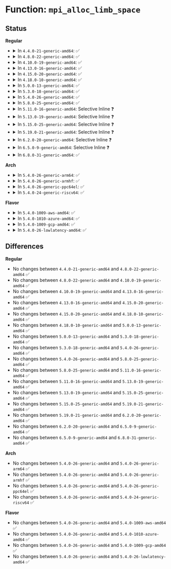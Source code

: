 # Function: <code>mpi_alloc_limb_space</code>

## Status
<b>Regular</b>
<ul>
<li>
<details>
<summary>In <code>4.4.0-21-generic-amd64</code>: ✅</summary>

```c
mpi_ptr_t mpi_alloc_limb_space(unsigned int nlimbs)
```

```json
{
  "name": "mpi_alloc_limb_space",
  "collision_type": "Unique Global",
  "inline_type": "No",
  "funcs": [
    {
      "addr": 18446744071583143312,
      "name": "mpi_alloc_limb_space",
      "external": true,
      "loc": "lib/mpi/mpiutil.c:57",
      "file": "lib/mpi/mpiutil.c",
      "inline": "seen, unknown",
      "caller_inline": [],
      "caller_func": [
        "lib/mpi/mpih-mul.c:mpihelp_mul_karatsuba_case",
        "lib/mpi/mpih-mul.c:mpihelp_mul_karatsuba_case",
        "lib/mpi/mpi-pow.c:mpi_powm",
        "lib/mpi/mpi-pow.c:mpi_powm",
        "lib/mpi/mpi-pow.c:mpi_powm",
        "lib/mpi/mpi-pow.c:mpi_powm",
        "lib/mpi/mpi-pow.c:mpi_powm",
        "lib/mpi/mpi-pow.c:mpi_powm",
        "lib/mpi/mpi-pow.c:mpi_powm",
        "lib/mpi/mpi-pow.c:mpi_powm",
        "lib/mpi/mpiutil.c:mpi_alloc"
      ]
    }
  ],
  "symbols": [
    {
      "addr": 18446744071583143312,
      "name": "mpi_alloc_limb_space",
      "section": ".text",
      "bind": "STB_GLOBAL",
      "size": 30
    }
  ]
}
```
</details>
</li>
<li>
<details>
<summary>In <code>4.8.0-22-generic-amd64</code>: ✅</summary>

```c
mpi_ptr_t mpi_alloc_limb_space(unsigned int nlimbs)
```

```json
{
  "name": "mpi_alloc_limb_space",
  "collision_type": "Unique Global",
  "inline_type": "No",
  "funcs": [
    {
      "addr": 18446744071583437552,
      "name": "mpi_alloc_limb_space",
      "external": true,
      "loc": "lib/mpi/mpiutil.c:57",
      "file": "lib/mpi/mpiutil.c",
      "inline": "seen, unknown",
      "caller_inline": [],
      "caller_func": [
        "lib/mpi/mpih-mul.c:mpihelp_mul_karatsuba_case",
        "lib/mpi/mpih-mul.c:mpihelp_mul_karatsuba_case",
        "lib/mpi/mpi-pow.c:mpi_powm",
        "lib/mpi/mpi-pow.c:mpi_powm",
        "lib/mpi/mpi-pow.c:mpi_powm",
        "lib/mpi/mpi-pow.c:mpi_powm",
        "lib/mpi/mpi-pow.c:mpi_powm",
        "lib/mpi/mpi-pow.c:mpi_powm",
        "lib/mpi/mpi-pow.c:mpi_powm",
        "lib/mpi/mpi-pow.c:mpi_powm",
        "lib/mpi/mpiutil.c:mpi_alloc"
      ]
    }
  ],
  "symbols": [
    {
      "addr": 18446744071583437552,
      "name": "mpi_alloc_limb_space",
      "section": ".text",
      "bind": "STB_GLOBAL",
      "size": 30
    }
  ]
}
```
</details>
</li>
<li>
<details>
<summary>In <code>4.10.0-19-generic-amd64</code>: ✅</summary>

```c
mpi_ptr_t mpi_alloc_limb_space(unsigned int nlimbs)
```

```json
{
  "name": "mpi_alloc_limb_space",
  "collision_type": "Unique Global",
  "inline_type": "No",
  "funcs": [
    {
      "addr": 18446744071583563280,
      "name": "mpi_alloc_limb_space",
      "external": true,
      "loc": "lib/mpi/mpiutil.c:57",
      "file": "lib/mpi/mpiutil.c",
      "inline": "seen, unknown",
      "caller_inline": [],
      "caller_func": [
        "lib/mpi/mpih-mul.c:mpihelp_mul_karatsuba_case",
        "lib/mpi/mpih-mul.c:mpihelp_mul_karatsuba_case",
        "lib/mpi/mpi-pow.c:mpi_powm",
        "lib/mpi/mpi-pow.c:mpi_powm",
        "lib/mpi/mpi-pow.c:mpi_powm",
        "lib/mpi/mpi-pow.c:mpi_powm",
        "lib/mpi/mpi-pow.c:mpi_powm",
        "lib/mpi/mpi-pow.c:mpi_powm",
        "lib/mpi/mpi-pow.c:mpi_powm",
        "lib/mpi/mpi-pow.c:mpi_powm",
        "lib/mpi/mpiutil.c:mpi_alloc"
      ]
    }
  ],
  "symbols": [
    {
      "addr": 18446744071583563280,
      "name": "mpi_alloc_limb_space",
      "section": ".text",
      "bind": "STB_GLOBAL",
      "size": 30
    }
  ]
}
```
</details>
</li>
<li>
<details>
<summary>In <code>4.13.0-16-generic-amd64</code>: ✅</summary>

```c
mpi_ptr_t mpi_alloc_limb_space(unsigned int nlimbs)
```

```json
{
  "name": "mpi_alloc_limb_space",
  "collision_type": "Unique Global",
  "inline_type": "No",
  "funcs": [
    {
      "addr": 18446744071583600832,
      "name": "mpi_alloc_limb_space",
      "external": true,
      "loc": "lib/mpi/mpiutil.c:57",
      "file": "lib/mpi/mpiutil.c",
      "inline": "seen, unknown",
      "caller_inline": [],
      "caller_func": [
        "lib/mpi/mpih-mul.c:mpihelp_mul_karatsuba_case",
        "lib/mpi/mpih-mul.c:mpihelp_mul_karatsuba_case",
        "lib/mpi/mpi-pow.c:mpi_powm",
        "lib/mpi/mpi-pow.c:mpi_powm",
        "lib/mpi/mpi-pow.c:mpi_powm",
        "lib/mpi/mpi-pow.c:mpi_powm",
        "lib/mpi/mpi-pow.c:mpi_powm",
        "lib/mpi/mpi-pow.c:mpi_powm",
        "lib/mpi/mpi-pow.c:mpi_powm",
        "lib/mpi/mpiutil.c:mpi_alloc"
      ]
    }
  ],
  "symbols": [
    {
      "addr": 18446744071583600832,
      "name": "mpi_alloc_limb_space",
      "section": ".text",
      "bind": "STB_GLOBAL",
      "size": 30
    }
  ]
}
```
</details>
</li>
<li>
<details>
<summary>In <code>4.15.0-20-generic-amd64</code>: ✅</summary>

```c
mpi_ptr_t mpi_alloc_limb_space(unsigned int nlimbs)
```

```json
{
  "name": "mpi_alloc_limb_space",
  "collision_type": "Unique Global",
  "inline_type": "No",
  "funcs": [
    {
      "addr": 18446744071583846912,
      "name": "mpi_alloc_limb_space",
      "external": true,
      "loc": "lib/mpi/mpiutil.c:57",
      "file": "lib/mpi/mpiutil.c",
      "inline": "seen, unknown",
      "caller_inline": [],
      "caller_func": [
        "lib/mpi/mpih-mul.c:mpihelp_mul_karatsuba_case",
        "lib/mpi/mpih-mul.c:mpihelp_mul_karatsuba_case",
        "lib/mpi/mpi-pow.c:mpi_powm",
        "lib/mpi/mpi-pow.c:mpi_powm",
        "lib/mpi/mpi-pow.c:mpi_powm",
        "lib/mpi/mpi-pow.c:mpi_powm",
        "lib/mpi/mpi-pow.c:mpi_powm",
        "lib/mpi/mpi-pow.c:mpi_powm",
        "lib/mpi/mpi-pow.c:mpi_powm",
        "lib/mpi/mpiutil.c:mpi_alloc"
      ]
    }
  ],
  "symbols": [
    {
      "addr": 18446744071583846912,
      "name": "mpi_alloc_limb_space",
      "section": ".text",
      "bind": "STB_GLOBAL",
      "size": 30
    }
  ]
}
```
</details>
</li>
<li>
<details>
<summary>In <code>4.18.0-10-generic-amd64</code>: ✅</summary>

```c
mpi_ptr_t mpi_alloc_limb_space(unsigned int nlimbs)
```

```json
{
  "name": "mpi_alloc_limb_space",
  "collision_type": "Unique Global",
  "inline_type": "No",
  "funcs": [
    {
      "addr": 18446744071584047312,
      "name": "mpi_alloc_limb_space",
      "external": true,
      "loc": "lib/mpi/mpiutil.c:57",
      "file": "lib/mpi/mpiutil.c",
      "inline": "seen, unknown",
      "caller_inline": [],
      "caller_func": [
        "lib/mpi/mpih-mul.c:mpihelp_mul_karatsuba_case",
        "lib/mpi/mpih-mul.c:mpihelp_mul_karatsuba_case",
        "lib/mpi/mpi-pow.c:mpi_powm",
        "lib/mpi/mpi-pow.c:mpi_powm",
        "lib/mpi/mpi-pow.c:mpi_powm",
        "lib/mpi/mpi-pow.c:mpi_powm",
        "lib/mpi/mpi-pow.c:mpi_powm",
        "lib/mpi/mpi-pow.c:mpi_powm",
        "lib/mpi/mpi-pow.c:mpi_powm",
        "lib/mpi/mpiutil.c:mpi_alloc"
      ]
    }
  ],
  "symbols": [
    {
      "addr": 18446744071584047312,
      "name": "mpi_alloc_limb_space",
      "section": ".text",
      "bind": "STB_GLOBAL",
      "size": 27
    }
  ]
}
```
</details>
</li>
<li>
<details>
<summary>In <code>5.0.0-13-generic-amd64</code>: ✅</summary>

```c
mpi_ptr_t mpi_alloc_limb_space(unsigned int nlimbs)
```

```json
{
  "name": "mpi_alloc_limb_space",
  "collision_type": "Unique Global",
  "inline_type": "No",
  "funcs": [
    {
      "addr": 18446744071584130256,
      "name": "mpi_alloc_limb_space",
      "external": true,
      "loc": "lib/mpi/mpiutil.c:57",
      "file": "lib/mpi/mpiutil.c",
      "inline": "seen, unknown",
      "caller_inline": [],
      "caller_func": [
        "lib/mpi/mpih-mul.c:mpihelp_mul_karatsuba_case",
        "lib/mpi/mpih-mul.c:mpihelp_mul_karatsuba_case",
        "lib/mpi/mpi-pow.c:mpi_powm",
        "lib/mpi/mpi-pow.c:mpi_powm",
        "lib/mpi/mpi-pow.c:mpi_powm",
        "lib/mpi/mpi-pow.c:mpi_powm",
        "lib/mpi/mpi-pow.c:mpi_powm",
        "lib/mpi/mpi-pow.c:mpi_powm",
        "lib/mpi/mpi-pow.c:mpi_powm",
        "lib/mpi/mpiutil.c:mpi_alloc"
      ]
    }
  ],
  "symbols": [
    {
      "addr": 18446744071584130256,
      "name": "mpi_alloc_limb_space",
      "section": ".text",
      "bind": "STB_GLOBAL",
      "size": 27
    }
  ]
}
```
</details>
</li>
<li>
<details>
<summary>In <code>5.3.0-18-generic-amd64</code>: ✅</summary>

```c
mpi_ptr_t mpi_alloc_limb_space(unsigned int nlimbs)
```

```json
{
  "name": "mpi_alloc_limb_space",
  "collision_type": "Unique Global",
  "inline_type": "No",
  "funcs": [
    {
      "addr": 18446744071584318848,
      "name": "mpi_alloc_limb_space",
      "external": true,
      "loc": "lib/mpi/mpiutil.c:57",
      "file": "lib/mpi/mpiutil.c",
      "inline": "seen, unknown",
      "caller_inline": [],
      "caller_func": [
        "lib/mpi/mpih-mul.c:mpihelp_mul_karatsuba_case",
        "lib/mpi/mpih-mul.c:mpihelp_mul_karatsuba_case",
        "lib/mpi/mpi-pow.c:mpi_powm",
        "lib/mpi/mpi-pow.c:mpi_powm",
        "lib/mpi/mpi-pow.c:mpi_powm",
        "lib/mpi/mpi-pow.c:mpi_powm",
        "lib/mpi/mpi-pow.c:mpi_powm",
        "lib/mpi/mpi-pow.c:mpi_powm",
        "lib/mpi/mpi-pow.c:mpi_powm",
        "lib/mpi/mpiutil.c:mpi_alloc"
      ]
    }
  ],
  "symbols": [
    {
      "addr": 18446744071584318848,
      "name": "mpi_alloc_limb_space",
      "section": ".text",
      "bind": "STB_GLOBAL",
      "size": 27
    }
  ]
}
```
</details>
</li>
<li>
<details>
<summary>In <code>5.4.0-26-generic-amd64</code>: ✅</summary>

```c
mpi_ptr_t mpi_alloc_limb_space(unsigned int nlimbs)
```

```json
{
  "name": "mpi_alloc_limb_space",
  "collision_type": "Unique Global",
  "inline_type": "No",
  "funcs": [
    {
      "addr": 18446744071584453536,
      "name": "mpi_alloc_limb_space",
      "external": true,
      "loc": "lib/mpi/mpiutil.c:57",
      "file": "lib/mpi/mpiutil.c",
      "inline": "seen, unknown",
      "caller_inline": [],
      "caller_func": [
        "lib/mpi/mpih-mul.c:mpihelp_mul_karatsuba_case",
        "lib/mpi/mpih-mul.c:mpihelp_mul_karatsuba_case",
        "lib/mpi/mpi-pow.c:mpi_powm",
        "lib/mpi/mpi-pow.c:mpi_powm",
        "lib/mpi/mpi-pow.c:mpi_powm",
        "lib/mpi/mpi-pow.c:mpi_powm",
        "lib/mpi/mpi-pow.c:mpi_powm",
        "lib/mpi/mpi-pow.c:mpi_powm",
        "lib/mpi/mpi-pow.c:mpi_powm",
        "lib/mpi/mpiutil.c:mpi_alloc"
      ]
    }
  ],
  "symbols": [
    {
      "addr": 18446744071584453536,
      "name": "mpi_alloc_limb_space",
      "section": ".text",
      "bind": "STB_GLOBAL",
      "size": 27
    }
  ]
}
```
</details>
</li>
<li>
<details>
<summary>In <code>5.8.0-25-generic-amd64</code>: ✅</summary>

```c
mpi_ptr_t mpi_alloc_limb_space(unsigned int nlimbs)
```

```json
{
  "name": "mpi_alloc_limb_space",
  "collision_type": "Unique Global",
  "inline_type": "No",
  "funcs": [
    {
      "addr": 18446744071585016944,
      "name": "mpi_alloc_limb_space",
      "external": true,
      "loc": "lib/mpi/mpiutil.c:57",
      "file": "lib/mpi/mpiutil.c",
      "inline": "seen, unknown",
      "caller_inline": [],
      "caller_func": [
        "lib/mpi/mpih-mul.c:mpihelp_mul_karatsuba_case",
        "lib/mpi/mpih-mul.c:mpihelp_mul_karatsuba_case",
        "lib/mpi/mpi-pow.c:mpi_powm",
        "lib/mpi/mpi-pow.c:mpi_powm",
        "lib/mpi/mpi-pow.c:mpi_powm",
        "lib/mpi/mpi-pow.c:mpi_powm",
        "lib/mpi/mpi-pow.c:mpi_powm",
        "lib/mpi/mpi-pow.c:mpi_powm",
        "lib/mpi/mpi-pow.c:mpi_powm",
        "lib/mpi/mpiutil.c:mpi_alloc"
      ]
    }
  ],
  "symbols": [
    {
      "addr": 18446744071585016944,
      "name": "mpi_alloc_limb_space",
      "section": ".text",
      "bind": "STB_GLOBAL",
      "size": 27
    }
  ]
}
```
</details>
</li>
<li>
<details>
<summary>In <code>5.11.0-16-generic-amd64</code>: Selective Inline ❓</summary>

```c
mpi_ptr_t mpi_alloc_limb_space(unsigned int nlimbs)
```

```json
{
  "name": "mpi_alloc_limb_space",
  "collision_type": "Unique Global",
  "inline_type": "Selective",
  "funcs": [
    {
      "addr": 18446744071585165505,
      "name": "mpi_alloc_limb_space",
      "external": true,
      "loc": "lib/mpi/mpiutil.c:114",
      "file": "lib/mpi/mpiutil.c",
      "inline": "not declared, inlined",
      "caller_inline": [
        "lib/mpi/mpiutil.c:mpi_alloc_set_ui"
      ],
      "caller_func": [
        "lib/mpi/mpi-div.c:mpi_tdiv_qr",
        "lib/mpi/mpi-div.c:mpi_tdiv_qr",
        "lib/mpi/mpi-div.c:mpi_tdiv_qr",
        "lib/mpi/mpi-mul.c:mpi_mul",
        "lib/mpi/mpi-mul.c:mpi_mul",
        "lib/mpi/mpi-mul.c:mpi_mul",
        "lib/mpi/mpih-mul.c:mpihelp_mul_karatsuba_case",
        "lib/mpi/mpih-mul.c:mpihelp_mul_karatsuba_case",
        "lib/mpi/mpih-mul.c:mpihelp_mul_n",
        "lib/mpi/mpih-mul.c:mpihelp_mul_n",
        "lib/mpi/mpi-pow.c:mpi_powm",
        "lib/mpi/mpi-pow.c:mpi_powm",
        "lib/mpi/mpi-pow.c:mpi_powm",
        "lib/mpi/mpi-pow.c:mpi_powm",
        "lib/mpi/mpi-pow.c:mpi_powm",
        "lib/mpi/mpi-pow.c:mpi_powm",
        "lib/mpi/mpi-pow.c:mpi_powm"
      ]
    }
  ],
  "symbols": [
    {
      "addr": 18446744071585164608,
      "name": "mpi_alloc_limb_space",
      "section": ".text",
      "bind": "STB_GLOBAL",
      "size": 32
    }
  ]
}
```
</details>
</li>
<li>
<details>
<summary>In <code>5.13.0-19-generic-amd64</code>: Selective Inline ❓</summary>

```c
mpi_ptr_t mpi_alloc_limb_space(unsigned int nlimbs)
```

```json
{
  "name": "mpi_alloc_limb_space",
  "collision_type": "Unique Global",
  "inline_type": "Selective",
  "funcs": [
    {
      "addr": 18446744071585046033,
      "name": "mpi_alloc_limb_space",
      "external": true,
      "loc": "lib/mpi/mpiutil.c:114",
      "file": "lib/mpi/mpiutil.c",
      "inline": "not declared, inlined",
      "caller_inline": [
        "lib/mpi/mpiutil.c:mpi_alloc_set_ui"
      ],
      "caller_func": [
        "lib/mpi/mpi-div.c:mpi_tdiv_qr",
        "lib/mpi/mpi-div.c:mpi_tdiv_qr",
        "lib/mpi/mpi-div.c:mpi_tdiv_qr",
        "lib/mpi/mpi-mul.c:mpi_mul",
        "lib/mpi/mpi-mul.c:mpi_mul",
        "lib/mpi/mpi-mul.c:mpi_mul",
        "lib/mpi/mpih-mul.c:mpihelp_mul_karatsuba_case",
        "lib/mpi/mpih-mul.c:mpihelp_mul_karatsuba_case",
        "lib/mpi/mpih-mul.c:mpihelp_mul_n",
        "lib/mpi/mpih-mul.c:mpihelp_mul_n",
        "lib/mpi/mpi-pow.c:mpi_powm",
        "lib/mpi/mpi-pow.c:mpi_powm",
        "lib/mpi/mpi-pow.c:mpi_powm",
        "lib/mpi/mpi-pow.c:mpi_powm",
        "lib/mpi/mpi-pow.c:mpi_powm",
        "lib/mpi/mpi-pow.c:mpi_powm",
        "lib/mpi/mpi-pow.c:mpi_powm"
      ]
    }
  ],
  "symbols": [
    {
      "addr": 18446744071585045152,
      "name": "mpi_alloc_limb_space",
      "section": ".text",
      "bind": "STB_GLOBAL",
      "size": 32
    }
  ]
}
```
</details>
</li>
<li>
<details>
<summary>In <code>5.15.0-25-generic-amd64</code>: Selective Inline ❓</summary>

```c
mpi_ptr_t mpi_alloc_limb_space(unsigned int nlimbs)
```

```json
{
  "name": "mpi_alloc_limb_space",
  "collision_type": "Unique Global",
  "inline_type": "Selective",
  "funcs": [
    {
      "addr": 18446744071585489393,
      "name": "mpi_alloc_limb_space",
      "external": true,
      "loc": "lib/mpi/mpiutil.c:114",
      "file": "lib/mpi/mpiutil.c",
      "inline": "not declared, inlined",
      "caller_inline": [
        "lib/mpi/mpiutil.c:mpi_alloc_set_ui"
      ],
      "caller_func": [
        "lib/mpi/mpi-div.c:mpi_tdiv_qr",
        "lib/mpi/mpi-div.c:mpi_tdiv_qr",
        "lib/mpi/mpi-div.c:mpi_tdiv_qr",
        "lib/mpi/mpi-mul.c:mpi_mul",
        "lib/mpi/mpi-mul.c:mpi_mul",
        "lib/mpi/mpi-mul.c:mpi_mul",
        "lib/mpi/mpih-mul.c:mpihelp_mul_karatsuba_case",
        "lib/mpi/mpih-mul.c:mpihelp_mul_karatsuba_case",
        "lib/mpi/mpih-mul.c:mpihelp_mul_n",
        "lib/mpi/mpih-mul.c:mpihelp_mul_n",
        "lib/mpi/mpi-pow.c:mpi_powm",
        "lib/mpi/mpi-pow.c:mpi_powm",
        "lib/mpi/mpi-pow.c:mpi_powm",
        "lib/mpi/mpi-pow.c:mpi_powm",
        "lib/mpi/mpi-pow.c:mpi_powm",
        "lib/mpi/mpi-pow.c:mpi_powm",
        "lib/mpi/mpi-pow.c:mpi_powm"
      ]
    }
  ],
  "symbols": [
    {
      "addr": 18446744071585488512,
      "name": "mpi_alloc_limb_space",
      "section": ".text",
      "bind": "STB_GLOBAL",
      "size": 32
    }
  ]
}
```
</details>
</li>
<li>
<details>
<summary>In <code>5.19.0-21-generic-amd64</code>: Selective Inline ❓</summary>

```c
mpi_ptr_t mpi_alloc_limb_space(unsigned int nlimbs)
```

```json
{
  "name": "mpi_alloc_limb_space",
  "collision_type": "Unique Global",
  "inline_type": "Selective",
  "funcs": [
    {
      "addr": 18446744071586633953,
      "name": "mpi_alloc_limb_space",
      "external": true,
      "loc": "lib/mpi/mpiutil.c:114",
      "file": "lib/mpi/mpiutil.c",
      "inline": "not declared, inlined",
      "caller_inline": [
        "lib/mpi/mpiutil.c:mpi_alloc_set_ui"
      ],
      "caller_func": [
        "lib/mpi/mpi-div.c:mpi_tdiv_qr",
        "lib/mpi/mpi-div.c:mpi_tdiv_qr",
        "lib/mpi/mpi-div.c:mpi_tdiv_qr",
        "lib/mpi/mpi-mul.c:mpi_mul",
        "lib/mpi/mpi-mul.c:mpi_mul",
        "lib/mpi/mpi-mul.c:mpi_mul",
        "lib/mpi/mpih-mul.c:mpihelp_mul_karatsuba_case",
        "lib/mpi/mpih-mul.c:mpihelp_mul_karatsuba_case",
        "lib/mpi/mpih-mul.c:mpihelp_mul_n",
        "lib/mpi/mpih-mul.c:mpihelp_mul_n",
        "lib/mpi/mpi-pow.c:mpi_powm",
        "lib/mpi/mpi-pow.c:mpi_powm",
        "lib/mpi/mpi-pow.c:mpi_powm",
        "lib/mpi/mpi-pow.c:mpi_powm",
        "lib/mpi/mpi-pow.c:mpi_powm",
        "lib/mpi/mpi-pow.c:mpi_powm",
        "lib/mpi/mpi-pow.c:mpi_powm"
      ]
    }
  ],
  "symbols": [
    {
      "addr": 18446744071586632848,
      "name": "mpi_alloc_limb_space",
      "section": ".text",
      "bind": "STB_GLOBAL",
      "size": 48
    }
  ]
}
```
</details>
</li>
<li>
<details>
<summary>In <code>6.2.0-20-generic-amd64</code>: Selective Inline ❓</summary>

```c
mpi_ptr_t mpi_alloc_limb_space(unsigned int nlimbs)
```

```json
{
  "name": "mpi_alloc_limb_space",
  "collision_type": "Unique Global",
  "inline_type": "Selective",
  "funcs": [
    {
      "addr": 18446744071587875808,
      "name": "mpi_alloc_limb_space",
      "external": true,
      "loc": "lib/mpi/mpiutil.c:114",
      "file": "lib/mpi/mpiutil.c",
      "inline": "not declared, inlined",
      "caller_inline": [],
      "caller_func": [
        "lib/mpi/mpi-div.c:mpi_tdiv_qr",
        "lib/mpi/mpi-div.c:mpi_tdiv_qr",
        "lib/mpi/mpi-div.c:mpi_tdiv_qr",
        "lib/mpi/mpi-mul.c:mpi_mul",
        "lib/mpi/mpi-mul.c:mpi_mul",
        "lib/mpi/mpi-mul.c:mpi_mul",
        "lib/mpi/mpih-mul.c:mpihelp_mul_karatsuba_case",
        "lib/mpi/mpih-mul.c:mpihelp_mul_karatsuba_case",
        "lib/mpi/mpih-mul.c:mpihelp_mul_n",
        "lib/mpi/mpih-mul.c:mpihelp_mul_n",
        "lib/mpi/mpi-pow.c:mpi_powm",
        "lib/mpi/mpi-pow.c:mpi_powm",
        "lib/mpi/mpi-pow.c:mpi_powm",
        "lib/mpi/mpi-pow.c:mpi_powm",
        "lib/mpi/mpi-pow.c:mpi_powm",
        "lib/mpi/mpi-pow.c:mpi_powm",
        "lib/mpi/mpi-pow.c:mpi_powm"
      ]
    }
  ],
  "symbols": [
    {
      "addr": 18446744071587875808,
      "name": "mpi_alloc_limb_space",
      "section": ".text",
      "bind": "STB_GLOBAL",
      "size": 48
    }
  ]
}
```
</details>
</li>
<li>
<details>
<summary>In <code>6.5.0-9-generic-amd64</code>: Selective Inline ❓</summary>

```c
mpi_ptr_t mpi_alloc_limb_space(unsigned int nlimbs)
```

```json
{
  "name": "mpi_alloc_limb_space",
  "collision_type": "Unique Global",
  "inline_type": "Selective",
  "funcs": [
    {
      "addr": 18446744071588147616,
      "name": "mpi_alloc_limb_space",
      "external": true,
      "loc": "lib/mpi/mpiutil.c:114",
      "file": "lib/mpi/mpiutil.c",
      "inline": "not declared, inlined",
      "caller_inline": [],
      "caller_func": [
        "lib/mpi/mpi-div.c:mpi_tdiv_qr",
        "lib/mpi/mpi-div.c:mpi_tdiv_qr",
        "lib/mpi/mpi-div.c:mpi_tdiv_qr",
        "lib/mpi/mpi-mul.c:mpi_mul",
        "lib/mpi/mpi-mul.c:mpi_mul",
        "lib/mpi/mpi-mul.c:mpi_mul",
        "lib/mpi/mpih-mul.c:mpihelp_mul_karatsuba_case",
        "lib/mpi/mpih-mul.c:mpihelp_mul_karatsuba_case",
        "lib/mpi/mpih-mul.c:mpihelp_mul_n",
        "lib/mpi/mpih-mul.c:mpihelp_mul_n",
        "lib/mpi/mpi-pow.c:mpi_powm",
        "lib/mpi/mpi-pow.c:mpi_powm",
        "lib/mpi/mpi-pow.c:mpi_powm",
        "lib/mpi/mpi-pow.c:mpi_powm",
        "lib/mpi/mpi-pow.c:mpi_powm",
        "lib/mpi/mpi-pow.c:mpi_powm",
        "lib/mpi/mpi-pow.c:mpi_powm"
      ]
    }
  ],
  "symbols": [
    {
      "addr": 18446744071588147616,
      "name": "mpi_alloc_limb_space",
      "section": ".text",
      "bind": "STB_GLOBAL",
      "size": 48
    }
  ]
}
```
</details>
</li>
<li>
<details>
<summary>In <code>6.8.0-31-generic-amd64</code>: ✅</summary>

```c
mpi_ptr_t mpi_alloc_limb_space(unsigned int nlimbs)
```

```json
{
  "name": "mpi_alloc_limb_space",
  "collision_type": "Unique Global",
  "inline_type": "No",
  "funcs": [
    {
      "addr": 18446744071587716512,
      "name": "mpi_alloc_limb_space",
      "external": true,
      "loc": "lib/crypto/mpi/mpiutil.c:114",
      "file": "lib/crypto/mpi/mpiutil.c",
      "inline": "seen, unknown",
      "caller_inline": [],
      "caller_func": [
        "lib/crypto/mpi/mpi-div.c:mpi_tdiv_qr",
        "lib/crypto/mpi/mpi-div.c:mpi_tdiv_qr",
        "lib/crypto/mpi/mpi-div.c:mpi_tdiv_qr",
        "lib/crypto/mpi/mpi-mul.c:mpi_mul",
        "lib/crypto/mpi/mpi-mul.c:mpi_mul",
        "lib/crypto/mpi/mpi-mul.c:mpi_mul",
        "lib/crypto/mpi/mpih-mul.c:mpihelp_mul_karatsuba_case",
        "lib/crypto/mpi/mpih-mul.c:mpihelp_mul_karatsuba_case",
        "lib/crypto/mpi/mpih-mul.c:mpihelp_mul_n",
        "lib/crypto/mpi/mpih-mul.c:mpihelp_mul_n",
        "lib/crypto/mpi/mpi-pow.c:mpi_powm",
        "lib/crypto/mpi/mpi-pow.c:mpi_powm",
        "lib/crypto/mpi/mpi-pow.c:mpi_powm",
        "lib/crypto/mpi/mpi-pow.c:mpi_powm",
        "lib/crypto/mpi/mpi-pow.c:mpi_powm",
        "lib/crypto/mpi/mpi-pow.c:mpi_powm",
        "lib/crypto/mpi/mpi-pow.c:mpi_powm",
        "lib/crypto/mpi/mpiutil.c:mpi_alloc"
      ]
    }
  ],
  "symbols": [
    {
      "addr": 18446744071587716512,
      "name": "mpi_alloc_limb_space",
      "section": ".text",
      "bind": "STB_GLOBAL",
      "size": 48
    }
  ]
}
```
</details>
</li>
</ul>
<b>Arch</b>
<ul>
<li>
<details>
<summary>In <code>5.4.0-26-generic-arm64</code>: ✅</summary>

```c
mpi_ptr_t mpi_alloc_limb_space(unsigned int nlimbs)
```

```json
{
  "name": "mpi_alloc_limb_space",
  "collision_type": "Unique Global",
  "inline_type": "No",
  "funcs": [
    {
      "addr": 18446603336496339560,
      "name": "mpi_alloc_limb_space",
      "external": true,
      "loc": "lib/mpi/mpiutil.c:57",
      "file": "lib/mpi/mpiutil.c",
      "inline": "seen, unknown",
      "caller_inline": [],
      "caller_func": [
        "lib/mpi/mpih-mul.c:mpihelp_mul_karatsuba_case",
        "lib/mpi/mpih-mul.c:mpihelp_mul_karatsuba_case",
        "lib/mpi/mpi-pow.c:mpi_powm",
        "lib/mpi/mpi-pow.c:mpi_powm",
        "lib/mpi/mpi-pow.c:mpi_powm",
        "lib/mpi/mpi-pow.c:mpi_powm",
        "lib/mpi/mpi-pow.c:mpi_powm",
        "lib/mpi/mpi-pow.c:mpi_powm",
        "lib/mpi/mpi-pow.c:mpi_powm",
        "lib/mpi/mpiutil.c:mpi_alloc"
      ]
    }
  ],
  "symbols": [
    {
      "addr": 18446603336496339560,
      "name": "mpi_alloc_limb_space",
      "section": ".text",
      "bind": "STB_GLOBAL",
      "size": 40
    }
  ]
}
```
</details>
</li>
<li>
<details>
<summary>In <code>5.4.0-26-generic-armhf</code>: ✅</summary>

```c
mpi_ptr_t mpi_alloc_limb_space(unsigned int nlimbs)
```

```json
{
  "name": "mpi_alloc_limb_space",
  "collision_type": "Unique Global",
  "inline_type": "No",
  "funcs": [
    {
      "addr": 3229672776,
      "name": "mpi_alloc_limb_space",
      "external": true,
      "loc": "lib/mpi/mpiutil.c:57",
      "file": "lib/mpi/mpiutil.c",
      "inline": "seen, unknown",
      "caller_inline": [],
      "caller_func": [
        "lib/mpi/mpih-mul.c:mpihelp_mul_karatsuba_case",
        "lib/mpi/mpih-mul.c:mpihelp_mul_karatsuba_case",
        "lib/mpi/mpi-pow.c:mpi_powm",
        "lib/mpi/mpi-pow.c:mpi_powm",
        "lib/mpi/mpi-pow.c:mpi_powm",
        "lib/mpi/mpi-pow.c:mpi_powm",
        "lib/mpi/mpi-pow.c:mpi_powm",
        "lib/mpi/mpi-pow.c:mpi_powm",
        "lib/mpi/mpi-pow.c:mpi_powm",
        "lib/mpi/mpiutil.c:mpi_alloc"
      ]
    }
  ],
  "symbols": [
    {
      "addr": 3229672776,
      "name": "mpi_alloc_limb_space",
      "section": ".text",
      "bind": "STB_GLOBAL",
      "size": 32
    }
  ]
}
```
</details>
</li>
<li>
<details>
<summary>In <code>5.4.0-26-generic-ppc64el</code>: ✅</summary>

```c
mpi_ptr_t mpi_alloc_limb_space(unsigned int nlimbs)
```

```json
{
  "name": "mpi_alloc_limb_space",
  "collision_type": "Unique Global",
  "inline_type": "No",
  "funcs": [
    {
      "addr": 13835058055290663408,
      "name": "mpi_alloc_limb_space",
      "external": true,
      "loc": "lib/mpi/mpiutil.c:57",
      "file": "lib/mpi/mpiutil.c",
      "inline": "seen, unknown",
      "caller_inline": [],
      "caller_func": [
        "lib/mpi/mpih-mul.c:mpihelp_mul_karatsuba_case",
        "lib/mpi/mpih-mul.c:mpihelp_mul_karatsuba_case",
        "lib/mpi/mpi-pow.c:mpi_powm",
        "lib/mpi/mpi-pow.c:mpi_powm",
        "lib/mpi/mpi-pow.c:mpi_powm",
        "lib/mpi/mpi-pow.c:mpi_powm",
        "lib/mpi/mpi-pow.c:mpi_powm",
        "lib/mpi/mpi-pow.c:mpi_powm",
        "lib/mpi/mpi-pow.c:mpi_powm",
        "lib/mpi/mpi-pow.c:mpi_powm",
        "lib/mpi/mpiutil.c:mpi_alloc"
      ]
    }
  ],
  "symbols": [
    {
      "addr": 13835058055290663408,
      "name": "mpi_alloc_limb_space",
      "section": ".text",
      "bind": "STB_GLOBAL",
      "size": 72
    }
  ]
}
```
</details>
</li>
<li>
<details>
<summary>In <code>5.4.0-24-generic-riscv64</code>: ✅</summary>

```c
mpi_ptr_t mpi_alloc_limb_space(unsigned int nlimbs)
```

```json
{
  "name": "mpi_alloc_limb_space",
  "collision_type": "Unique Global",
  "inline_type": "No",
  "funcs": [
    {
      "addr": 18446743936275389592,
      "name": "mpi_alloc_limb_space",
      "external": true,
      "loc": "lib/mpi/mpiutil.c:57",
      "file": "lib/mpi/mpiutil.c",
      "inline": "seen, unknown",
      "caller_inline": [],
      "caller_func": [
        "lib/mpi/mpih-mul.c:mpihelp_mul_karatsuba_case",
        "lib/mpi/mpih-mul.c:mpihelp_mul_karatsuba_case",
        "lib/mpi/mpi-pow.c:mpi_powm",
        "lib/mpi/mpi-pow.c:mpi_powm",
        "lib/mpi/mpi-pow.c:mpi_powm",
        "lib/mpi/mpi-pow.c:mpi_powm",
        "lib/mpi/mpi-pow.c:mpi_powm",
        "lib/mpi/mpi-pow.c:mpi_powm",
        "lib/mpi/mpi-pow.c:mpi_powm",
        "lib/mpi/mpiutil.c:mpi_alloc"
      ]
    }
  ],
  "symbols": [
    {
      "addr": 18446743936275389592,
      "name": "mpi_alloc_limb_space",
      "section": ".text",
      "bind": "STB_GLOBAL",
      "size": 46
    }
  ]
}
```
</details>
</li>
</ul>
<b>Flavor</b>
<ul>
<li>
<details>
<summary>In <code>5.4.0-1009-aws-amd64</code>: ✅</summary>

```c
mpi_ptr_t mpi_alloc_limb_space(unsigned int nlimbs)
```

```json
{
  "name": "mpi_alloc_limb_space",
  "collision_type": "Unique Global",
  "inline_type": "No",
  "funcs": [
    {
      "addr": 18446744071584422272,
      "name": "mpi_alloc_limb_space",
      "external": true,
      "loc": "lib/mpi/mpiutil.c:57",
      "file": "lib/mpi/mpiutil.c",
      "inline": "seen, unknown",
      "caller_inline": [],
      "caller_func": [
        "lib/mpi/mpih-mul.c:mpihelp_mul_karatsuba_case",
        "lib/mpi/mpih-mul.c:mpihelp_mul_karatsuba_case",
        "lib/mpi/mpi-pow.c:mpi_powm",
        "lib/mpi/mpi-pow.c:mpi_powm",
        "lib/mpi/mpi-pow.c:mpi_powm",
        "lib/mpi/mpi-pow.c:mpi_powm",
        "lib/mpi/mpi-pow.c:mpi_powm",
        "lib/mpi/mpi-pow.c:mpi_powm",
        "lib/mpi/mpi-pow.c:mpi_powm",
        "lib/mpi/mpiutil.c:mpi_alloc"
      ]
    }
  ],
  "symbols": [
    {
      "addr": 18446744071584422272,
      "name": "mpi_alloc_limb_space",
      "section": ".text",
      "bind": "STB_GLOBAL",
      "size": 27
    }
  ]
}
```
</details>
</li>
<li>
<details>
<summary>In <code>5.4.0-1010-azure-amd64</code>: ✅</summary>

```c
mpi_ptr_t mpi_alloc_limb_space(unsigned int nlimbs)
```

```json
{
  "name": "mpi_alloc_limb_space",
  "collision_type": "Unique Global",
  "inline_type": "No",
  "funcs": [
    {
      "addr": 18446744071584357472,
      "name": "mpi_alloc_limb_space",
      "external": true,
      "loc": "lib/mpi/mpiutil.c:57",
      "file": "lib/mpi/mpiutil.c",
      "inline": "seen, unknown",
      "caller_inline": [],
      "caller_func": [
        "lib/mpi/mpih-mul.c:mpihelp_mul_karatsuba_case",
        "lib/mpi/mpih-mul.c:mpihelp_mul_karatsuba_case",
        "lib/mpi/mpi-pow.c:mpi_powm",
        "lib/mpi/mpi-pow.c:mpi_powm",
        "lib/mpi/mpi-pow.c:mpi_powm",
        "lib/mpi/mpi-pow.c:mpi_powm",
        "lib/mpi/mpi-pow.c:mpi_powm",
        "lib/mpi/mpi-pow.c:mpi_powm",
        "lib/mpi/mpi-pow.c:mpi_powm",
        "lib/mpi/mpiutil.c:mpi_alloc"
      ]
    }
  ],
  "symbols": [
    {
      "addr": 18446744071584357472,
      "name": "mpi_alloc_limb_space",
      "section": ".text",
      "bind": "STB_GLOBAL",
      "size": 27
    }
  ]
}
```
</details>
</li>
<li>
<details>
<summary>In <code>5.4.0-1009-gcp-amd64</code>: ✅</summary>

```c
mpi_ptr_t mpi_alloc_limb_space(unsigned int nlimbs)
```

```json
{
  "name": "mpi_alloc_limb_space",
  "collision_type": "Unique Global",
  "inline_type": "No",
  "funcs": [
    {
      "addr": 18446744071584405184,
      "name": "mpi_alloc_limb_space",
      "external": true,
      "loc": "lib/mpi/mpiutil.c:57",
      "file": "lib/mpi/mpiutil.c",
      "inline": "seen, unknown",
      "caller_inline": [],
      "caller_func": [
        "lib/mpi/mpih-mul.c:mpihelp_mul_karatsuba_case",
        "lib/mpi/mpih-mul.c:mpihelp_mul_karatsuba_case",
        "lib/mpi/mpi-pow.c:mpi_powm",
        "lib/mpi/mpi-pow.c:mpi_powm",
        "lib/mpi/mpi-pow.c:mpi_powm",
        "lib/mpi/mpi-pow.c:mpi_powm",
        "lib/mpi/mpi-pow.c:mpi_powm",
        "lib/mpi/mpi-pow.c:mpi_powm",
        "lib/mpi/mpi-pow.c:mpi_powm",
        "lib/mpi/mpiutil.c:mpi_alloc"
      ]
    }
  ],
  "symbols": [
    {
      "addr": 18446744071584405184,
      "name": "mpi_alloc_limb_space",
      "section": ".text",
      "bind": "STB_GLOBAL",
      "size": 27
    }
  ]
}
```
</details>
</li>
<li>
<details>
<summary>In <code>5.4.0-26-lowlatency-amd64</code>: ✅</summary>

```c
mpi_ptr_t mpi_alloc_limb_space(unsigned int nlimbs)
```

```json
{
  "name": "mpi_alloc_limb_space",
  "collision_type": "Unique Global",
  "inline_type": "No",
  "funcs": [
    {
      "addr": 18446744071584511248,
      "name": "mpi_alloc_limb_space",
      "external": true,
      "loc": "lib/mpi/mpiutil.c:57",
      "file": "lib/mpi/mpiutil.c",
      "inline": "seen, unknown",
      "caller_inline": [],
      "caller_func": [
        "lib/mpi/mpih-mul.c:mpihelp_mul_karatsuba_case",
        "lib/mpi/mpih-mul.c:mpihelp_mul_karatsuba_case",
        "lib/mpi/mpi-pow.c:mpi_powm",
        "lib/mpi/mpi-pow.c:mpi_powm",
        "lib/mpi/mpi-pow.c:mpi_powm",
        "lib/mpi/mpi-pow.c:mpi_powm",
        "lib/mpi/mpi-pow.c:mpi_powm",
        "lib/mpi/mpi-pow.c:mpi_powm",
        "lib/mpi/mpi-pow.c:mpi_powm",
        "lib/mpi/mpiutil.c:mpi_alloc"
      ]
    }
  ],
  "symbols": [
    {
      "addr": 18446744071584511248,
      "name": "mpi_alloc_limb_space",
      "section": ".text",
      "bind": "STB_GLOBAL",
      "size": 27
    }
  ]
}
```
</details>
</li>
</ul>

## Differences
<b>Regular</b>
<ul>
<li>
No changes between <code>4.4.0-21-generic-amd64</code> and <code>4.8.0-22-generic-amd64</code> ✅
</li>
<li>
No changes between <code>4.8.0-22-generic-amd64</code> and <code>4.10.0-19-generic-amd64</code> ✅
</li>
<li>
No changes between <code>4.10.0-19-generic-amd64</code> and <code>4.13.0-16-generic-amd64</code> ✅
</li>
<li>
No changes between <code>4.13.0-16-generic-amd64</code> and <code>4.15.0-20-generic-amd64</code> ✅
</li>
<li>
No changes between <code>4.15.0-20-generic-amd64</code> and <code>4.18.0-10-generic-amd64</code> ✅
</li>
<li>
No changes between <code>4.18.0-10-generic-amd64</code> and <code>5.0.0-13-generic-amd64</code> ✅
</li>
<li>
No changes between <code>5.0.0-13-generic-amd64</code> and <code>5.3.0-18-generic-amd64</code> ✅
</li>
<li>
No changes between <code>5.3.0-18-generic-amd64</code> and <code>5.4.0-26-generic-amd64</code> ✅
</li>
<li>
No changes between <code>5.4.0-26-generic-amd64</code> and <code>5.8.0-25-generic-amd64</code> ✅
</li>
<li>
No changes between <code>5.8.0-25-generic-amd64</code> and <code>5.11.0-16-generic-amd64</code> ✅
</li>
<li>
No changes between <code>5.11.0-16-generic-amd64</code> and <code>5.13.0-19-generic-amd64</code> ✅
</li>
<li>
No changes between <code>5.13.0-19-generic-amd64</code> and <code>5.15.0-25-generic-amd64</code> ✅
</li>
<li>
No changes between <code>5.15.0-25-generic-amd64</code> and <code>5.19.0-21-generic-amd64</code> ✅
</li>
<li>
No changes between <code>5.19.0-21-generic-amd64</code> and <code>6.2.0-20-generic-amd64</code> ✅
</li>
<li>
No changes between <code>6.2.0-20-generic-amd64</code> and <code>6.5.0-9-generic-amd64</code> ✅
</li>
<li>
No changes between <code>6.5.0-9-generic-amd64</code> and <code>6.8.0-31-generic-amd64</code> ✅
</li>
</ul>
<b>Arch</b>
<ul>
<li>
No changes between <code>5.4.0-26-generic-amd64</code> and <code>5.4.0-26-generic-arm64</code> ✅
</li>
<li>
No changes between <code>5.4.0-26-generic-amd64</code> and <code>5.4.0-26-generic-armhf</code> ✅
</li>
<li>
No changes between <code>5.4.0-26-generic-amd64</code> and <code>5.4.0-26-generic-ppc64el</code> ✅
</li>
<li>
No changes between <code>5.4.0-26-generic-amd64</code> and <code>5.4.0-24-generic-riscv64</code> ✅
</li>
</ul>
<b>Flavor</b>
<ul>
<li>
No changes between <code>5.4.0-26-generic-amd64</code> and <code>5.4.0-1009-aws-amd64</code> ✅
</li>
<li>
No changes between <code>5.4.0-26-generic-amd64</code> and <code>5.4.0-1010-azure-amd64</code> ✅
</li>
<li>
No changes between <code>5.4.0-26-generic-amd64</code> and <code>5.4.0-1009-gcp-amd64</code> ✅
</li>
<li>
No changes between <code>5.4.0-26-generic-amd64</code> and <code>5.4.0-26-lowlatency-amd64</code> ✅
</li>
</ul>
